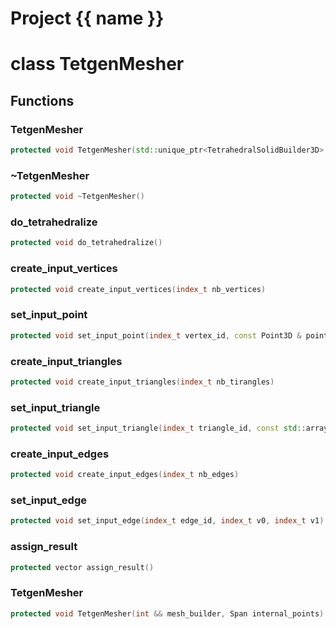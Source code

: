 <script setup>
import {useRoute} from 'vitepress'
const {path} = useRoute()
const tokens = path.split('/')
const words = tokens[2].split('-');
for (let i = 0; i < words.length; i++) {
    words[i] = words[i].charAt(0).toUpperCase() + words[i].slice(1);
    words[i] = words[i].replace('geode', 'Geode')
}
const name = words.join('-');
</script>
# Project {{ name }}

# class TetgenMesher


## Functions

### TetgenMesher

```cpp
protected void TetgenMesher(std::unique_ptr<TetrahedralSolidBuilder3D> && mesh_builder, Span internal_points)
```

### ~TetgenMesher

```cpp
protected void ~TetgenMesher()
```


### do_tetrahedralize

```cpp
protected void do_tetrahedralize()
```


### create_input_vertices

```cpp
protected void create_input_vertices(index_t nb_vertices)
```


### set_input_point

```cpp
protected void set_input_point(index_t vertex_id, const Point3D & point, index_t info)
```


### create_input_triangles

```cpp
protected void create_input_triangles(index_t nb_tirangles)
```


### set_input_triangle

```cpp
protected void set_input_triangle(index_t triangle_id, const std::array<index_t, 3> & vertices)
```


### create_input_edges

```cpp
protected void create_input_edges(index_t nb_edges)
```


### set_input_edge

```cpp
protected void set_input_edge(index_t edge_id, index_t v0, index_t v1)
```


### assign_result

```cpp
protected vector assign_result()
```


### TetgenMesher

```cpp
protected void TetgenMesher(int && mesh_builder, Span internal_points)
```




